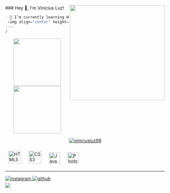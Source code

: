 <img align="right" width="300" src="https://i2.wp.com/allhtaccess.info/wp-content/uploads/2018/03/programming.gif?fit=1281%2C716&ssl=1" />
### Hey 👋, I'm Vinicius Luz! 

```kotlin
- 📘 I’m currently learning HTML, CSS and Javascript 
 <img align="center" height="30px" src="https://forthebadge.com/images/badges/powered-by-coffee.svg"/>
----
}
```
  
<!--Mostra o "status" do perfil-->
<div align="center">
  <a href="https://github.com/ViniciusLuz99">
  <img height="150px" src="https://github-readme-stats.vercel.app/api?username=ViniciusLuz99&show_icons=true&include_all_commits=true&count_private=true&theme=dark&amp"/>
  <img height="150px" src="https://github-readme-stats.vercel.app/api/top-langs/?username=ViniciusLuz99&layout=compact&langs_count=7&theme=dark&amp"/>
<p><img align="center" src="https://github-readme-streak-stats.herokuapp.com/?user=viniciusluz99&theme=dark&amp" alt="viniciusluz99" /></p>
</div>
<!-- teste-->



<!--Linguagens que vc sabe usar-->
<div align="left">  
 <a href="https://en.wikipedia.org/wiki/HTML5" target="_blank"><img style="margin: 10px" src="https://profilinator.rishav.dev/skills-assets/html5-original-wordmark.svg" alt="HTML5" height="40" /></a>  
<a href="https://www.w3schools.com/css/" target="_blank"><img style="margin: 10px" src="https://profilinator.rishav.dev/skills-assets/css3-original-wordmark.svg" alt="CSS3" height="40" /></a>
<a href="https://www.javascript.com/" target="_blank"><img style="margin: 10px" src="https://profilinator.rishav.dev/skills-assets/javascript-original.svg" alt="JavaScript" height="35" /></a> 
<a href="https://www.adobe.com/in/products/photoshop.html" target="_blank"><img style="margin: 10px" src="https://profilinator.rishav.dev/skills-assets/photoshop-plain.svg" alt="Photoshop" height="35" /></a>  
</div> 
 
----  

<!--Redes Sociais-->
<div align="left">
<a href="https://instagram.com/ViniLuz99" target="_blank">
<img src=https://img.shields.io/badge/Instagram-E4405F?style=for-the-badge&logo=instagram&logoColor=white alt=instagram style="margin-bottom: 5px;" />
</a>
<a href="https://github.com/ViniciusLuz99" target="_blank">
<img src=https://img.shields.io/badge/GitHub-100000?style=for-the-badge&logo=github&logoColor=white alt=github style="margin-bottom: 5px;" />
</a>  
</div> 

<!-- contador de views do perfil-->
<div align="left">
<img src="https://komarev.com/ghpvc/?username=ViniciusLuz99&&style=flat-square" align="left" /> 
</div>  



